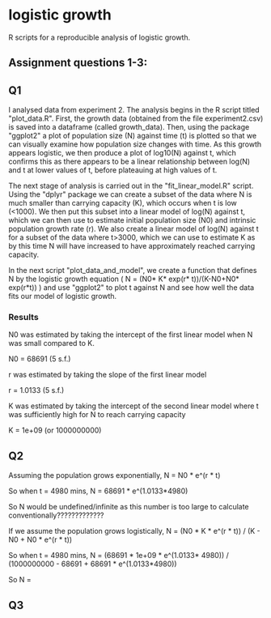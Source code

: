 # logistic growth
R scripts for a reproducible analysis of logistic growth.

## Assignment questions 1-3:

## Q1
I analysed data from experiment 2. The analysis begins in the R script titled "plot_data.R". First, the growth data (obtained from the file experiment2.csv) is saved into a dataframe (called growth_data). Then, using the package "ggplot2" a plot of population size (N) against time (t) is plotted so that we can visually examine how population size changes with time. As this growth appears logistic, we then produce a plot of log10(N) against t, which confirms this as there appears to be a linear relationship between log(N) and t at lower values of t, before plateauing at high values of t.

The next stage of analysis is carried out in the "fit_linear_model.R" script. Using the "dplyr" package we can create a subset of the data where N is much smaller than carrying capacity (K), which occurs when t is low (<1000). We then put this subset into a linear model of log(N) against t, which we can then use to estimate initial population size (N0) and intrinsic population growth rate (r). We also create a linear model of log(N) against t for a subset of the data where t>3000, which we can use to estimate K as by this time N will have increased to have approximately reached carrying capacity.

In the next script "plot_data_and_model", we create a function that defines N by the logistic growth equation ( N = (N0* K* exp(r* t))/(K-N0+N0* exp(r*t)) ) and use "ggplot2" to plot t against N and see how well the data fits our model of logistic growth.
### Results
N0 was estimated by taking the intercept of the first linear model when N was small compared to K.

N0 = 68691 (5 s.f.)

r was estimated by taking the slope of the first linear model

r = 1.0133 (5 s.f.)

K was estimated by taking the intercept of the second linear model where t was sufficiently high for N to reach carrying capacity

K = 1e+09 (or 1000000000)


## Q2
Assuming the population grows exponentially, N = N0 * e^(r * t)

So when t = 4980 mins, N = 68691 * e^(1.0133*4980)

So N would be undefined/infinite as this number is too large to calculate conventionally?????????????

If we assume the population grows logistically, N = (N0 * K * e^(r * t)) / (K - N0 + N0 * e^(r * t))

So when t = 4980 mins, N = (68691 * 1e+09 * e^(1.0133* 4980)) / (1000000000 - 68691 + 68691 * e^(1.0133*4980))

So N = 


## Q3



